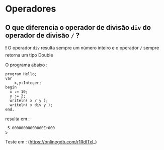 # Operadores

## O que diferencia o operador de divisão `div` do operador de divisão `/` ?

:exclamation: O operador `div` resulta sempre um número inteiro e o operador `/` sempre retorna um tipo Double

O programa abaixo :

````
program Hello;
var
    x,y:Integer;
begin
  x := 10;
  y := 2;
  writeln( x / y );
  writeln( x div y );
end.
````

resulta em :

````
 5.00000000000000E+000                                                                                                                               
5 
````

Teste em : (https://onlinegdb.com/r1RdlTxI_)



